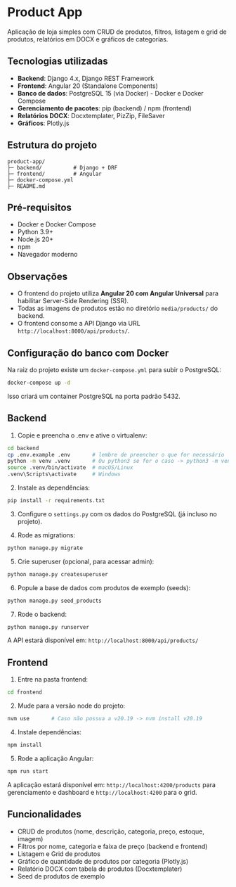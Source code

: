 # Product App

Aplicação de loja simples com CRUD de produtos, filtros, listagem e grid de produtos, relatórios em DOCX e gráficos de categorias.

## Tecnologias utilizadas

- **Backend**: Django 4.x, Django REST Framework
- **Frontend**: Angular 20 (Standalone Components)
- **Banco de dados**: PostgreSQL 15 (via Docker) - Docker e Docker Compose
- **Gerenciamento de pacotes**: pip (backend) / npm (frontend)
- **Relatórios DOCX**: Docxtemplater, PizZip, FileSaver
- **Gráficos**: Plotly.js

## Estrutura do projeto

```
product-app/
├─ backend/          # Django + DRF
├─ frontend/         # Angular
├─ docker-compose.yml
├─ README.md
```

## Pré-requisitos

- Docker e Docker Compose
- Python 3.9+
- Node.js 20+
- npm
- Navegador moderno

## Observações

- O frontend do projeto utiliza **Angular 20 com Angular Universal** para habilitar Server-Side Rendering (SSR). 
- Todas as imagens de produtos estão no diretório `media/products/` do backend.
- O frontend consome a API Django via URL `http://localhost:8000/api/products/`.


## Configuração do banco com Docker

Na raiz do projeto existe um `docker-compose.yml` para subir o PostgreSQL:

```bash
docker-compose up -d
```

Isso criará um container PostgreSQL na porta padrão 5432.

## Backend

1. Copie e preencha o .env e ative o virtualenv:

```bash
cd backend
cp .env.example .env       # lembre de preencher o que for necessário
python -m venv .venv       # Ou python3 se for o caso -> python3 -m venv .venv 
source .venv/bin/activate  # macOS/Linux
.venv\Scripts\activate     # Windows
```

2. Instale as dependências:

```bash
pip install -r requirements.txt
```

3. Configure o `settings.py` com os dados do PostgreSQL (já incluso no projeto).

4. Rode as migrations:

```bash
python manage.py migrate
```

5. Crie superuser (opcional, para acessar admin):

```bash
python manage.py createsuperuser
```

6. Popule a base de dados com produtos de exemplo (seeds):

```bash
python manage.py seed_products
```

7. Rode o backend:

```bash
python manage.py runserver
```

A API estará disponível em: `http://localhost:8000/api/products/`

## Frontend

1. Entre na pasta frontend:

```bash
cd frontend
```

2. Mude para a versão node do projeto:

```bash
nvm use       # Caso não possua a v20.19 -> nvm install v20.19
```

4. Instale dependências:

```bash
npm install
```

5. Rode a aplicação Angular:

```bash
npm run start
```

A aplicação estará disponível em: `http://localhost:4200/products` para gerenciamento e dashboard e `http://localhost:4200` para o grid.

## Funcionalidades

- CRUD de produtos (nome, descrição, categoria, preço, estoque, imagem)
- Filtros por nome, categoria e faixa de preço (backend e frontend)
- Listagem e Grid de produtos
- Gráfico de quantidade de produtos por categoria (Plotly.js)
- Relatório DOCX com tabela de produtos (Docxtemplater)
- Seed de produtos de exemplo